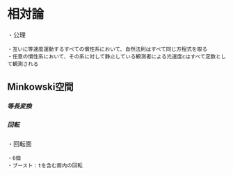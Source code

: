# 相対論

・公理

    ・互いに等速度運動するすべての慣性系において、自然法則はすべて同じ方程式を取る
    ・任意の慣性系において、その系に対して静止している観測者による光速度cはすべて定数として観測される

## Minkowski空間

##### 等長変換

##### 回転

・回転面

    ・6個
    ・ブースト：tを含む面内の回転